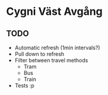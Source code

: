 # Cygni Väst Avgång

## TODO

- Automatic refresh (1min intervals?)
- Pull down to refresh
- Filter between travel methods
  - Tram
  - Bus
  - Train
- Tests :p
